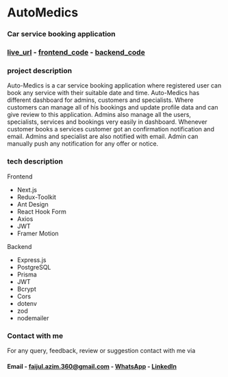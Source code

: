 # AutoMedics

### Car service booking application

### [live_url](https://auto-medics.vercel.app) - [frontend_code](https://github.com/AzimChowdhury/auto-medics-frontend) - [backend_code](https://github.com/AzimChowdhury/auto-medics-backend)

### project description

Auto-Medics is a car service booking application where registered user can book any service with their suitable date and time. Auto-Medics has different dashboard for admins, customers and specialists. Where customers can manage all of his bookings and update profile data and can give review to this application. Admins also manage all the users, specialists, services and bookings very easily in dashboard. Whenever customer books a services customer got an confirmation notification and email. Admins and specialist are also notified with email. Admin can manually push any notification for any offer or notice.

### tech description

Frontend

- Next.js
- Redux-Toolkit
- Ant Design
- React Hook Form
- Axios
- JWT
- Framer Motion

Backend

- Express.js
- PostgreSQL
- Prisma
- JWT
- Bcrypt
- Cors
- dotenv
- zod
- nodemailer

### Contact with me

For any query, feedback, review or suggestion contact with me via

#### Email - faijul.azim.360@gmail.com - [WhatsApp](https://api.whatsapp.com/send?phone=8801585449223) - [LinkedIn](https://www.linkedin.com/in/faijul-azim)
